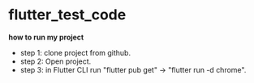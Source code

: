 # flutter_test_code

**how to run my project**

- step 1: clone project from github.
- step 2: Open project.
- step 3: in Flutter CLI run "flutter pub get" -> "flutter run -d chrome".
